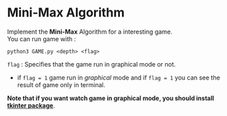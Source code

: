# Mini-Max Algorithm
Implement the **Mini-Max** Algorithm for a interesting game.<br />
You can run game with : 
```text
python3 GAME.py <depth> <flag>
``` 
`flag` : Specifies  that the game run in graphical mode or not. <br />
- if `flag = 1` game run in *graphical* mode and if `flag = 1` you can see the result of game only in terminal.<br />

**Note that if you want watch game in graphical mode, you should install [tkinter package](https://docs.python.org/3/library/tkinter.html#module-tkinter)**.

